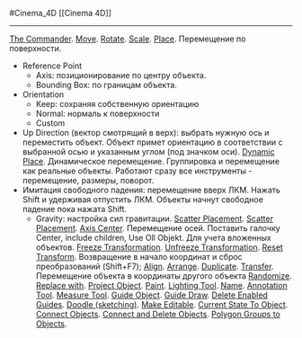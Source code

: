 #Cinema_4D 
[[Cinema 4D]]
_________
[The Commander](https://help.maxon.net/c4d/2023/en-us/Content/html/Commander.html?TocPath=Tools%2520Menu%257C_____1).
[Move](https://help.maxon.net/c4d/2023/en-us/Content/html/TOOLMOVE.html?TocPath=Tools%2520Menu%257CMove%257C_____0).
[Rotate](https://help.maxon.net/c4d/2023/en-us/Content/html/TOOLROTATE.html?TocPath=Tools%2520Menu%257CRotate%257C_____0).
[Scale](https://help.maxon.net/c4d/2023/en-us/Content/html/TOOLSCALE.html?TocPath=Tools%2520Menu%257CScale%257C_____0).
[Place](https://help.maxon.net/c4d/2023/en-us/Content/html/NET_MAXON_TOOLS_PLACEMENT_PRECISE.html?TocPath=Tools%2520Menu%257CPlace%257C_____0). Перемещение по поверхности.
 - Reference Point
	 - Axis: позиционирование по центру объекта.
	 - Bounding Box: по границам объекта.
- Orientation
	- Keep: сохраняя собственную ориентацию
	- Normal: нормаль к поверхности
	- Custom
- Up Direction (вектор смотрящий в верх): выбрать нужную ось и переместить объект. Объект примет ориентацию в соответствии с выбранной осью и указанным углом (под значком оси).
[Dynamic Place](https://help.maxon.net/c4d/2023/en-us/Content/html/NET_MAXON_TOOLS_PLACEMENT_DYNAMIC.html?TocPath=Tools%2520Menu%257CDynamic%2520Place%257C_____0). Динамическое перемещение. Группировка и перемещение как реальные объекты. Работают сразу все инструменты - перемещение, размеры, поворот. 
- Имитация свободного падения: перемещение вверх ЛКМ. Нажать Shift и удерживая отпустить ЛКМ. Объекты начнут свободное падение пока нажата Shift.
	- Gravity: настройка сил гравитации.
[Scatter Placement](https://help.maxon.net/c4d/2023/en-us/Content/html/TOOLSCATTERPLACEMENT.html?TocPath=Tools%2520Menu%257CScatter%2520Placement%257C_____0).
[Scatter Placement](https://help.maxon.net/c4d/2023/en-us/Content/html/OSCATTERPLACEMENT.html?TocPath=Tools%2520Menu%257CScatter%2520Placement%257C_____0).
[Axis Center](https://help.maxon.net/c4d/2023/en-us/Content/html/11100.html?TocPath=Tools%2520Menu%257C_____9). Перемещение осей. Поставить галочку Center, include children, Use Oll Objekt. Для учета вложенных объектов.
[Freeze Transformation](https://help.maxon.net/c4d/2023/en-us/Content/html/43760.html?TocPath=Tools%2520Menu%257C_____10).
[Unfreeze Transformation](https://help.maxon.net/c4d/2023/en-us/Content/html/43761.html?TocPath=Tools%2520Menu%257C_____11).
[Reset Transform](https://help.maxon.net/c4d/2023/en-us/Content/html/60848.html?TocPath=Tools%2520Menu%257C_____12). Возвращение в начало координат и сброс преобразований (Shift+F7);
[Align](https://help.maxon.net/c4d/2023/en-us/Content/html/TOOLCENTER.html?TocPath=Tools%2520Menu%257CAlign%257C_____0).
[Arrange](https://help.maxon.net/c4d/2023/en-us/Content/html/TOOLARRANGE.html?TocPath=Tools%2520Menu%257CArrange%257C_____0).
[Duplicate](https://help.maxon.net/c4d/2023/en-us/Content/html/TOOLDUPLICATE.html?TocPath=Tools%2520Menu%257CDuplicate%257C_____0).
[Transfer](https://help.maxon.net/c4d/2023/en-us/Content/html/TOOLTRANSFER.html?TocPath=Tools%2520Menu%257CTransfer%257C_____0). Перемещение объекта в координаты другого объекта
[Randomize](https://help.maxon.net/c4d/2023/en-us/Content/html/TOOLRANDOMIZE.html?TocPath=Tools%2520Menu%257CRandomize%257C_____0).
[Replace with](https://help.maxon.net/c4d/2023/en-us/Content/html/68788.html?TocPath=Tools%2520Menu%257C_____18).
[Project Object](https://help.maxon.net/c4d/2023/en-us/Content/html/68789.html?TocPath=Tools%2520Menu%257C_____19).
[Paint](https://help.maxon.net/c4d/2023/en-us/Content/html/TOOLCAPAINT.html?TocPath=Tools%2520Menu%257CPaint%257C_____0).
[Lighting Tool](https://help.maxon.net/c4d/2023/en-us/Content/html/TOOLLIGHTPLACER.html?TocPath=Tools%2520Menu%257CLighting%2520Tool%257C_____0).
[Name](https://help.maxon.net/c4d/2023/en-us/Content/html/TOOLCANAMING.html?TocPath=Tools%2520Menu%257CName%257C_____0).
[Annotation Tool](https://help.maxon.net/c4d/2023/en-us/Content/html/TOOLANNOTATION.html?TocPath=Tools%2520Menu%257CAnnotation%2520Tool%257C_____0).
[Measure Tool](https://help.maxon.net/c4d/2023/en-us/Content/html/TOOLMEASURE.html?TocPath=Tools%2520Menu%257CMeasure%2520Tool%257C_____0).
[Guide Object](https://help.maxon.net/c4d/2023/en-us/Content/html/OGUIDE.html?TocPath=Tools%2520Menu%257CGuide%2520Object%257C_____0).
[Guide Draw](https://help.maxon.net/c4d/2023/en-us/Content/html/TGUIDE.html?TocPath=Tools%2520Menu%257C_____26).
[Delete Enabled Guides](https://help.maxon.net/c4d/2023/en-us/Content/html/52098.html?TocPath=Tools%2520Menu%257C_____27).
[Doodle (sketching)](https://help.maxon.net/c4d/2023/en-us/Content/html/32186.html?TocPath=Tools%2520Menu%257CDoodle%2520(sketching)%257C_____0).
[Make Editable](https://help.maxon.net/c4d/2023/en-us/Content/html/5664.html?TocPath=Tools%2520Menu%257C_____29).
[Current State To Object](https://help.maxon.net/c4d/2023/en-us/Content/html/5667.html?TocPath=Tools%2520Menu%257C_____30).
[Connect Objects](https://help.maxon.net/c4d/2023/en-us/Content/html/5666.html?TocPath=Tools%2520Menu%257C_____31).
[Connect and Delete Objects](https://help.maxon.net/c4d/2023/en-us/Content/html/40756.html?TocPath=Tools%2520Menu%257C_____32).
[Polygon Groups to Objects](https://help.maxon.net/c4d/2023/en-us/Content/html/45175.html?TocPath=Tools%2520Menu%257C_____33).